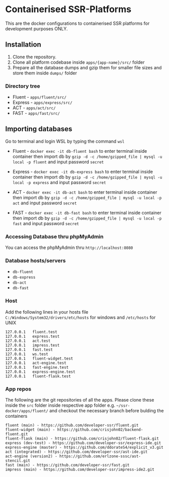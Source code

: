 # Containerised SSR-Platforms

This are the docker configurations to containerised SSR platforms for development purposes ONLY.

## Installation

1. Clone the repository.
2. Clone all platform codebase inside `apps/{app-name}/src/` folder
3. Prepare all the database dumps and gzip them for smaller file sizes and store them inside `dumps/` folder

### Directory tree
- Fluent -  `apps/fluent/src/`
- Express - `apps/express/src/`
- ACT -     `apps/act/src/`
- FAST -    `apps/fast/src/`

## Importing databases

Go to terminal and login WSL by typing the command `wsl`

- Fluent - `docker exec -it db-fluent bash` to enter terminal inside container then import db by `gzip -d -c /home/gzipped_file | mysql -u local -p fluent` and input password `secret`

- Express - `docker exec -it db-express bash` to enter terminal inside container then import db by `gzip -d -c /home/gzipped_file | mysql -u local -p express` and input password `secret`

- ACT - `docker exec -it db-act bash` to enter terminal inside container then import db by `gzip -d -c /home/gzipped_file | mysql -u local -p act` and input password `secret`

- FAST - `docker exec -it db-fast bash` to enter terminal inside container then import db by `gzip -d -c /home/gzipped_file | mysql -u local -p fast` and input password `secret`


### Accessing Database thru phpMyAdmin

You can access the phpMyAdmin thru `http://localhost:8080`

### Database hosts/servers

- `db-fluent`
- `db-express`
- `db-act`
- `db-fast`

### Host

Add the following lines in your hosts file `C:/Windows/System32/drivers/etc/hosts` for windows and `/etc/hosts` for UNIX

```
127.0.0.1	fluent.test
127.0.0.1	express.test
127.0.0.1	act.test
127.0.0.1	impress.test
127.0.0.1	fast.test
127.0.0.1	ws.test
127.0.0.1	fluent-widget.test
127.0.0.1	act-engine.test
127.0.0.1	fast-engine.test
127.0.0.1	express-engine.test
127.0.0.1	fluent-flask.test
```

### App repos

The following are the git repositories of all the apps. Please clone these inside the `src` folder inside respective app folder e.g. `~/ssr-docker/apps/fluent/` and checkout the necessary branch before bulding the containers

```
fluent (main) - https://github.com/developer-ssr/fluent.git
fluent-widget (main) - https://github.com/crisjohn02/backend-fluent.git
fluent-flask (main) - https://github.com/crisjohn02/fluent-flask.git
express (dev-test) - https://github.com/developer-ssr/express-ide.git
express-engine (master) - https://github.com/ddorateS4/explicit_v3.git
act (integrated) - https://github.com/developer-ssr/ast-ide.git
act-engine (version2) - https://github.com/erlzone-sssc/ast-stencil.git
fast (main) - https://github.com/developer-ssr/fast.git
impress (main) - https://github.com/developer-ssr/impress-ide2.git
```
